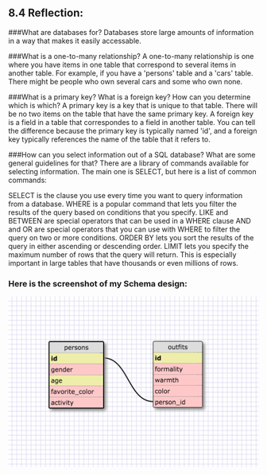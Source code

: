 
## 8.4 Reflection:


###What are databases for?
Databases store large amounts of information in a way that makes it easily accessable.


###What is a one-to-many relationship?
A one-to-many relationship is one where you have items in one table that correspond to several items in another table.  For example, if you have a 'persons' table and a 'cars' table.  There might be people who own several cars and some who own none.


###What is a primary key? What is a foreign key? How can you determine which is which?
A primary key is a key that is unique to that table.  There will be no two items on the table that have the same primary key.  A foreign key is a field in a table that correspondes to a field in another table.  You can tell the difference because the primary key is typically named 'id', and a foreign key typically references the name of the table that it refers to.


###How can you select information out of a SQL database? What are some general guidelines for that?
There are a library of commands available for selecting information.  The main one is SELECT, but here is a list of common commands:

SELECT is the clause you use every time you want to query information from a database.
WHERE is a popular command that lets you filter the results of the query based on conditions that you specify.
LIKE and BETWEEN are special operators that can be used in a WHERE clause
AND and OR are special operators that you can use with WHERE to filter the query on two or more conditions.
ORDER BY lets you sort the results of the query in either ascending or descending order.
LIMIT lets you specify the maximum number of rows that the query will return. This is especially important in large tables that have thousands or even millions of rows.


### Here is the screenshot of my Schema design:

![Screenshot](8-4Schema.png)



